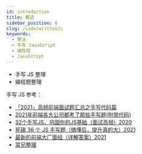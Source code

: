 ```yaml
---
id: introduction
title: 概述
sidebar_position: 0
slug: /code/writtenJs
keywords:
  - 算法
  - 手写 JavaScript
  - 编程题
  - JavaScript
---
```


- 手写 JS 整理
- 编程题整理



手写 JS 参考：

- [「2021」高频前端面试题汇总之手写代码篇](https://juejin.cn/post/6946136940164939813)
- [2021年前端各大公司都考了那些手写题(附带代码)](https://juejin.cn/post/7033275515880341512)
- [32个手写JS，巩固你的JS基础（面试高频）2020](https://juejin.cn/post/6875152247714480136)
- [死磕 36 个 JS 手写题（搞懂后，提升真的大）2021](https://juejin.cn/post/6946022649768181774)
- [最新的前端大厂面经（详解答案）2021](https://juejin.cn/post/7004638318843412493)
- [常兄整理](https://www.yuque.com/changyanwei-wlmrd/rbxc2v/rnnxoe)

